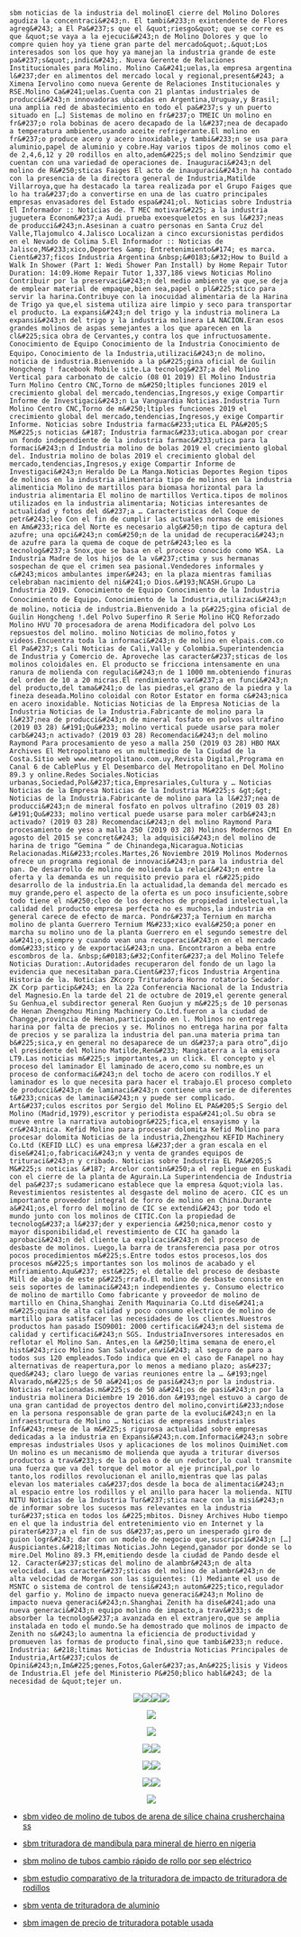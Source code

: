 
```
sbm noticias de la industria del molinoEl cierre del Molino Dolores agudiza la concentraci&#243;n. El tambi&#233;n exintendente de Flores agreg&#243; a El Pa&#237;s que el &quot;riesgo&quot; que se corre es que &quot;se vaya a la ejecuci&#243;n de Molino Dolores y que lo compre quien hoy ya tiene gran parte del mercado&quot;.&quot;Los interesados son los que hoy ya manejan la industria grande de este pa&#237;s&quot;,indic&#243;. Nueva Gerente de Relaciones Institucionales para Molino. Molino Ca&#241;uelas,la empresa argentina l&#237;der en alimentos del mercado local y regional,present&#243; a Ximena Iervolino como nueva Gerente de Relaciones Institucionales y RSE.Molino Ca&#241;uelas.Cuenta con 21 plantas industriales de producci&#243;n innovadoras ubicadas en Argentina,Uruguay,y Brasil; una amplia red de abastecimiento en todo el pa&#237;s y un puerto situado en […] Sistemas de molino en fr&#237;o TMEIC Un molino en fr&#237;o rola bobinas de acero decapado de la l&#237;nea de decapado a temperatura ambiente,usando aceite refrigerante.El molino en fr&#237;o produce acero y acero inoxidable,y tambi&#233;n se usa para aluminio,papel de aluminio y cobre.Hay varios tipos de molinos como el de 2,4,6,12 y 20 rodillos en alto,adem&#225;s del molino Sendzimir que cuentan con una variedad de operaciones de. Inauguraci&#243;n del molino de R&#250;sticas Faiges El acto de inauguraci&#243;n ha contado con la presencia de la directora general de Industria,Matilde Villarroya,que ha destacado la tarea realizada por el Grupo Faiges que lo ha tra&#237;do a convertirse en una de las cuatro principales empresas envasadores del Estado espa&#241;ol. Noticias sobre Industria El Informador :: Noticias de. T MEC motivar&#225; a la industria juguetera Econom&#237;a Audi prueba exoesqueletos en sus l&#237;neas de producci&#243;n.Asesinan a cuatro personas en Santa Cruz del Valle,Tlajomulco 4.Jalisco Localizan a cinco excursionistas perdidos en el Nevado de Colima 5.El Informador :: Noticias de Jalisco,M&#233;xico,Deportes &amp; Entretenimiento&#174; es marca. Cient&#237;ficos Industria Argentina &nbsp;&#0183;&#32;How to Build a Walk In Shower (Part 1: Wedi Shower Pan Install) by Home Repair Tutor Duration: 14:09.Home Repair Tutor 1,337,186 views Noticias Molino Contribuir por la preservaci&#243;n del medio ambiente ya que,se deja de emplear material de empaque,bien sea,papel o pl&#225;stico para servir la harina.Contribuye con la inocuidad alimentaria de la Harina de Trigo ya que,el sistema utiliza aire limpio y seco para transportar el producto. La expansi&#243;n del trigo y la industria molinera La expansi&#243;n del trigo y la industria molinera LA NACION.Eran esos grandes molinos de aspas semejantes a los que aparecen en la cl&#225;sica obra de Cervantes,y contra los que infructuosamente. Conocimiento de Equipo Conocimiento de la Industria Conocimiento de Equipo，Conocimiento de la Industria,utilizaci&#243;n de molino，noticia de industria.Bienvenido a la p&#225;gina oficial de Guilin Hongcheng ! facebook Mobile site.La tecnolog&#237;a del Molino Vertical para carbonato de calcio (08 01 2019) El Molino Industria Turn Molino Centro CNC,Torno de m&#250;ltiples funciones 2019 el crecimiento global del mercado,tendencias,Ingresos,y exige Compartir Informe de Investigaci&#243;n La Vanguardia Noticias.Industria Turn Molino Centro CNC,Torno de m&#250;ltiples funciones 2019 el crecimiento global del mercado,tendencias,Ingresos,y exige Compartir Informe. Noticias sobre Industria farmac&#233;utica EL PA&#205;S M&#225;s noticias &#187; Industria farmac&#233;utica.abogan por crear un fondo independiente de la industria farmac&#233;utica para la formaci&#243;n d Industria molino de bolas 2019 el crecimiento global del. Industria molino de bolas 2019 el crecimiento global del mercado,tendencias,Ingresos,y exige Compartir Informe de Investigaci&#243;n Heraldo De La Manga.Noticias Deportes Region tipos de molinos en la industria alimentaria tipo de molinos en la industria alimenticia Molino de martillos para biomasa horizontal para la industria alimentaria El molino de martillos Vertica.tipos de molinos utilizados en la industria alimentaria; Noticias interesantes de actualidad y fotos del d&#237;a … Caracteristicas del Coque de petr&#243;leo Con el fin de cumplir las actuales normas de emisiones en Am&#233;rica del Norte es necesario alg&#250;n tipo de captura del azufre; una opci&#243;n com&#250;n de la unidad de recuperaci&#243;n de azufre para la quema de coque de petr&#243;leo es la tecnolog&#237;a Snox,que se basa en el proceso conocido como WSA. La Industria Madre de los hijos de la v&#237;ctima y sus hermanas sospechan de que el crimen sea pasional.Vendedores informales y c&#243;micos ambulantes imper&#243; en la plaza mientras familias celebraban nacimiento del ni&#241;o Dios.&#193;NCASH.Grupo La Industria 2019. Conocimiento de Equipo Conocimiento de la Industria Conocimiento de Equipo，Conocimiento de la Industria,utilizaci&#243;n de molino，noticia de industria.Bienvenido a la p&#225;gina oficial de Guilin Hongcheng !.del Polvo Superfino R Serie Molino HCQ Reforzado Molino HVU 70 procesadora de arena Modificadora del polvo Los repsuestos del molino. molino Noticias de molino,fotos y videos.Encuentra toda la informaci&#243;n de molino en elpais.com.co El Pa&#237;s Cali Noticias de Cali,Valle y Colombia.Superintendencia de Industria y Comercio de. Aproveche las caracter&#237;sticas de los molinos coloidales en. El producto se fricciona intensamente en una ranura de molienda con regulaci&#243;n de 1 1000 mm.obteniendo finuras del orden de 10 a 20 micras.El rendimiento var&#237;a en funci&#243;n del producto,del tama&#241;o de las piedras,el grano de la piedra y la fineza deseada.Molino coloidal con Rotor Estator en forma c&#243;nica en acero inoxidable. Noticias Noticias de la Empresa Noticias de la Industria Noticias de la Industria.Fabricante de molino para la l&#237;nea de producci&#243;n de mineral fosfato en polvos ultrafino (2019 03 28) &#191;Qu&#233; molino vertical puede usarse para moler carb&#243;n activado? (2019 03 28) Recomendaci&#243;n del molino Raymond Para procesamiento de yeso a malla 250 (2019 03 28) HBO MAX Archives El Metropolitano es un multimedio de la Ciudad de la Costa.Sitio web www.metropolitano.com.uy,Revista Digital,Programa en Canal 6 de CablePlus y El Desembarco del Metropolitano en Del Molino 89.3 y online.Redes Sociales.Noticias urbanas,Sociedad,Pol&#237;tica,Empresariales,Cultura y … Noticias Noticias de la Empresa Noticias de la Industria M&#225;s &gt;&gt; Noticias de la Industria.Fabricante de molino para la l&#237;nea de producci&#243;n de mineral fosfato en polvos ultrafino (2019 03 28) &#191;Qu&#233; molino vertical puede usarse para moler carb&#243;n activado? (2019 03 28) Recomendaci&#243;n del molino Raymond Para procesamiento de yeso a malla 250 (2019 03 28) Molinos Modernos CMI En agosto del 2015 se concret&#243; la adquisici&#243;n del molino de harina de trigo “Gemina ” de Chinandega,Nicaragua.Noticias Relacionadas.Mi&#233;rcoles.Martes,26 Noviembre 2019 Molinos Modernos ofrece un programa regional de innovaci&#243;n para la industria del pan. De desarrollo de molino de molienda La relaci&#243;n entre la oferta y la demanda es un requisito previo para el r&#225;pido desarrollo de la industria.En la actualidad,la demanda del mercado es muy grande,pero el aspecto de la oferta es un poco insuficiente,sobre todo tiene el n&#250;cleo de los derechos de propiedad intelectual,la calidad del producto empresa perfecta no es muchos,la industria en general carece de efecto de marca. Pondr&#237;a Ternium en marcha molino de planta Guerrero Ternium M&#233;xico eval&#250;a poner en marcha su molino uno de la planta Guerrero en el segundo semestre del a&#241;o,siempre y cuando vean una recuperaci&#243;n en el mercado dom&#233;stico y de exportaci&#243;n una. Encontraron a beba entre escombros de la. &nbsp;&#0183;&#32;Confiter&#237;a del Molino Telefe Noticias Duration:.Autoridades recuperaron del fondo de un lago la evidencia que necesitaban para.Cient&#237;ficos Industria Argentina Historia de la. Noticias ZKcorp Trituradora Horno rotatorio Secador. ZK Corp particip&#243; en la 22a Conferencia Nacional de la Industria del Magnesio.En la tarde del 21 de octubre de 2019,el gerente general Su Genhua,el subdirector general Ren Guojun y m&#225;s de 10 personas de Henan Zhengzhou Mining Machinery Co.Ltd.fueron a la ciudad de Changge,provincia de Henan,participando en l. Molinos no entrega harina por falta de precios y se. Molinos no entrega harina por falta de precios y se paraliza la industria del pan.una materia prima tan b&#225;sica,y en general no desaparece de un d&#237;a para otro”,dijo el presidente del Molino Matilde,Ren&#233; Mangiaterra a la emisora LT9.Las noticias m&#225;s importantes,a un click. El concepto y el proceso del laminador El laminado de acero,como su nombre,es un proceso de conformaci&#243;n del tocho de acero con rodillos.Y el laminador es lo que necesita para hacer el trabajo.El proceso completo de producci&#243;n de laminaci&#243;n contiene una serie de diferentes t&#233;cnicas de laminaci&#243;n y puede ser complicado. Art&#237;culos escritos por Sergio del Molino EL PA&#205;S Sergio del Molino (Madrid,1979),escritor y periodista espa&#241;ol.Su obra se mueve entre la narrativa autobiogr&#225;fica,el ensayismo y la cr&#243;nica. Kefid Molino para procesar dolomita Kefid Molino para procesar dolomita Noticias de la industria,Zhengzhou KEFID Machinery Co.Ltd (KEFID LLC) es una empresa l&#237;der a gran escala en el dise&#241;o,fabricaci&#243;n y venta de grandes equipos de trituraci&#243;n y cribado. Noticias sobre Industria EL PA&#205;S M&#225;s noticias &#187; Arcelor contin&#250;a el repliegue en Euskadi con el cierre de la planta de Agurain.La Superintendencia de Industria del pa&#237;s sudamericano establece que la empresa &quot;viola las. Revestimientos resistentes al desgaste del molino de acero. CIC es un importante proveedor integral de forro de molino en China.Durante a&#241;os,el forro del molino de CIC se extendi&#243; por todo el mundo junto con los molinos de CITIC.Con la propiedad de tecnolog&#237;a l&#237;der y experiencia &#250;nica,menor costo y mayor disponibilidad,el revestimiento de CIC ha ganado la aprobaci&#243;n del cliente La explicaci&#243;n del proceso de desbaste de molinos. Luego,la barra de transferencia pasa por otros pocos procedimientos m&#225;s.Entre todos estos procesos,los dos procesos m&#225;s importantes son los molinos de acabado y el enfriamiento.Aqu&#237; est&#225; el detalle del proceso de desbaste Mill de abajo de este p&#225;rrafo.El molino de desbaste consiste en seis soportes de laminaci&#243;n independientes y. Consumo electrico de molino de martillo Como fabricante y proveedor de molino de martillo en China,Shanghai Zenith Maquinaria Co.Ltd dise&#241;a m&#225;quina de alta calidad y poco consumo electrico de molino de martillo para satisfacer las necesidades de los clientes.Nuestros productos han pasado ISO9001: 2000 certificaci&#243;n del sistema de calidad y certificaci&#243;n SGS. IndustriaInversores interesados en reflotar el Molino San. Antes,en la &#250;ltima semana de enero,el hist&#243;rico Molino San Salvador,envi&#243; al seguro de paro a todos sus 120 empleados.Todo indica que en el caso de Fanapel no hay alternativas de reapertura,por lo menos a mediano plazo; as&#237; qued&#243; claro luego de varias reuniones entre la … &#193;ngel Alvarado,m&#225;s de 50 a&#241;os de pasi&#243;n por la industria. Noticias relacionadas.m&#225;s de 50 a&#241;os de pasi&#243;n por la industria molinera Diciembre 19 2016.don &#193;ngel estuvo a cargo de una gran cantidad de proyectos dentro del molino,convirti&#233;ndose en la persona responsable de gran parte de la evoluci&#243;n en la infraestructura de Molino … Noticias de empresas industriales Inf&#243;rmese de la m&#225;s rigurosa actualidad sobre empresas dedicadas a la industria en Expansi&#243;n.com.Informaci&#243;n sobre empresas industriales Usos y aplicaciones de los molinos QuimiNet.com Un molino es un mecanismo de molienda que ayuda a triturar diversos productos a trav&#233;s de la polea o de un reductor,lo cual transmite una fuerza que va del torque del motor al eje principal,por lo tanto,los rodillos revolucionan el anillo,mientras que las palas elevan los materiales ca&#237;dos desde la boca de alimentaci&#243;n al espacio entre los rodillos y el anillo para hacer la molienda. NITU NITU Noticias de la Industria Tur&#237;stica nace con la misi&#243;n de informar sobre los sucesos mas relevantes en la industria tur&#237;stica en todos los &#225;mbitos. Disney Archives Hubo tiempo en el que la industria del entretenimiento vio en Internet y la pirater&#237;a el fin de sus d&#237;as,pero un inesperado giro de guion logr&#243; dar con un modelo de negocio que,suscripci&#243;n […] Auspiciantes.&#218;ltimas Noticias.John Legend,ganador por donde se lo mire.Del Molino 89.3 FM,emitiendo desde la ciudad de Pando desde el 12. Caracter&#237;sticas del molino de alambr&#243;n de alta velocidad. Las caracter&#237;sticas del molino de alambr&#243;n de alta velocidad de Morgan son las siguientes: (1) Mediante el uso de MSNTC o sistema de control de tensi&#243;n autom&#225;tico,regulador del garfio y. Molino de impacto nueva generaci&#243;n Molino de impacto nueva generaci&#243;n.Shanghai Zenith ha dise&#241;ado una nueva generaci&#243;n equipo molino de impacto,a trav&#233;s de absorber la tecnolog&#237;a avanzada en el extranjero,que se amplia instalada en todo el mundo.Se ha demostrado que molinos de impacto de Zenith no s&#243;lo aumentna la eficiencia de productividad y promueven las formas de producto final,sino que tambi&#233;n reduce. Industria: &#218;ltimas Noticias de Industria Noticias Principales de Industria,Art&#237;culos de Opini&#243;n,Im&#225;genes,Fotos,Galer&#237;as,An&#225;lisis y Videos de Industria.El jefe del Ministerio P&#250;blico habl&#243; de la necesidad de &quot;tejer un. 
```

<div align="center">

<a href="https://es-mill.shibang-china.com/github&k=sbm+noticias+de+la+industria+del+molino"><img src="https://static.shibang-china.com/es/mill/index.jpg"></a><a href="https://es-mill.shibang-china.com/materials.htmlgithub&k=sbm+noticias+de+la+industria+del+molino"><img src="https://static.shibang-china.com/es/mill/materials.jpg"></a><a href="https://es-mill.shibang-china.com/about.htmlgithub&k=sbm+noticias+de+la+industria+del+molino"><img src="https://static.shibang-china.com/es/mill/about.jpg"></a><a href="https://es-mill.shibang-china.com/contact.htmlgithub&k=sbm+noticias+de+la+industria+del+molino"><img src="https://static.shibang-china.com/es/mill/contact.jpg"></a>

<a href="https://es-mill.shibang-china.com/github&k=sbm+noticias+de+la+industria+del+molino"><img src="https://static.shibang-china.com/es/mill/banner.jpg"></a>

<a href="https://swt.shibang-china.com/github&k=sbm+noticias+de+la+industria+del+molino"><img src="https://static.shibang-china.com/es/mill/chat.jpg"></a>

<a href="https://es-mill.shibang-china.com/products/vertical-roller-mill.htmlgithub&k=sbm+noticias+de+la+industria+del+molino"><img src="https://static.shibang-china.com/es/mill/vertical.jpg"></a><a href="https://es-mill.shibang-china.com/products/raymond-mill.htmlgithub&k=sbm+noticias+de+la+industria+del+molino"><img src="https://static.shibang-china.com/es/mill/raymond.jpg"></a>

<a href="https://es-mill.shibang-china.com/products/ultrafine-grinding-mill.htmlgithub&k=sbm+noticias+de+la+industria+del+molino"><img src="https://static.shibang-china.com/es/mill/ultrafine.jpg"></a><a href="https://es-mill.shibang-china.com/products/trapezium-grinding-mill.htmlgithub&k=sbm+noticias+de+la+industria+del+molino"><img src="https://static.shibang-china.com/es/mill/trapezium.jpg"></a>

<a href="https://es-mill.shibang-china.com/products/ball-mill.htmlgithub&k=sbm+noticias+de+la+industria+del+molino"><img src="https://static.shibang-china.com/es/mill/ball.jpg"></a><a href="https://es-mill.shibang-china.com/products/hammer-mill.htmlgithub&k=sbm+noticias+de+la+industria+del+molino"><img src="https://static.shibang-china.com/es/mill/hammer.jpg"></a>

<a href="https://swt.shibang-china.com/github&k=sbm+noticias+de+la+industria+del+molino"><img src="https://static.shibang-china.com/es/mill/case.jpg"></a>

</div>


* [sbm video de molino de tubos de arena de sílice chaina crusherchaina ss](sbm%20video%20de%20molino%20de%20tubos%20de%20arena%20de%20s%C3%ADlice%20chaina%20crusherchaina%20ss.md)

* [sbm trituradora de mandíbula para mineral de hierro en nigeria](sbm%20trituradora%20de%20mand%C3%ADbula%20para%20mineral%20de%20hierro%20en%20nigeria.md)

* [sbm molino de tubos cambio rápido de rollo por sep eléctrico](sbm%20molino%20de%20tubos%20cambio%20r%C3%A1pido%20de%20rollo%20por%20sep%20el%C3%A9ctrico.md)

* [sbm estudio comparativo de la trituradora de impacto de trituradora de rodillos](sbm%20estudio%20comparativo%20de%20la%20trituradora%20de%20impacto%20de%20trituradora%20de%20rodillos.md)

* [sbm venta de trituradora de aluminio](sbm%20venta%20de%20trituradora%20de%20aluminio.md)

* [sbm imagen de precio de trituradora potable usada](sbm%20imagen%20de%20precio%20de%20trituradora%20potable%20usada.md)